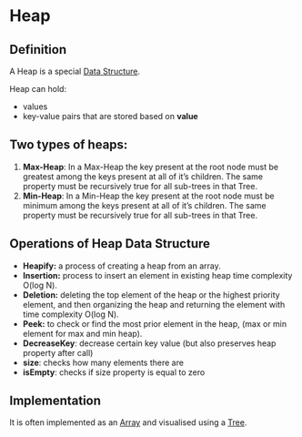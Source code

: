 # Heap
## Definition
A Heap is a special [Data Structure](Data%20Structure).

Heap can hold:
- values
- key-value pairs that are stored based on **value**

## Two types of heaps:
1.  **Max-Heap**: In a Max-Heap the key present at the root node must be greatest among the keys present at all of it’s children. The same property must be recursively true for all sub-trees in that Tree.
2.  **Min-Heap**: In a Min-Heap the key present at the root node must be minimum among the keys present at all of it’s children. The same property must be recursively true for all sub-trees in that Tree.

## Operations of Heap Data Structure
- **Heapify:** a process of creating a heap from an array.
- **Insertion:** process to insert an element in existing heap time complexity O(log N).
- **Deletion:** deleting the top element of the heap or the highest priority element, and then organizing the heap and returning the element with time complexity O(log N).
- **Peek:** to check or find the most prior element in the heap, (max or min element for max and min heap).
- **DecreaseKey**: decrease certain key value (but also preserves heap property after call)
- **size**: checks how many elements there are 
- **isEmpty**: checks if size property is equal to zero

## Implementation
It is often implemented as an [Array](Array) and visualised using a [Tree](Tree.md).
